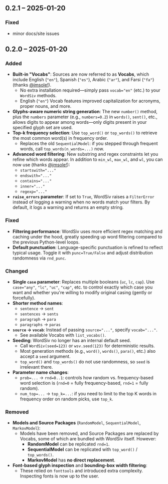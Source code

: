## 0.2.1 – 2025-01-20

### Fixed

- minor docs/site issues

## 0.2.0 – 2025-01-20

### Added

- **Built-in "Vocabs"**: Sources are now referred to as **Vocabs**, which
  include English (`"en"`), Spanish (`"es"`), Arabic (`"ar"`), and Farsi
  (`"fa"`) (thanks [@jmsole!](https://github.com/jmsole)).
    - No extra installation required—simply pass `vocab="en"` (etc.) to your
    `WordSiv` methods.
    - English (`"en"`) Vocab features improved capitalization for acronyms,
      proper nouns, and more.
- **Glyphs-aware numeric string generation**: The new `number()` method, plus
  the `numbers` parameter (e.g., `numbers=0.2`) in `words()`, `sent()`, etc.,
  allows digits to appear among words—only digits present in your specified
  glyph set are used.
- **Top-k frequency selection**: Use `top_word()` or `top_words()` to retrieve
  the most common word(s) in frequency order.
    - Replaces the old `SequentialModel`: if you stepped through frequent words,
    call `top_words(n_words=...)` now.
- **Advanced word filtering**: New substring and regex constraints let you
  refine which words appear. In addition to `min_wl`, `max_wl`, and `wl`, you
  can now use (thanks [@jmsole!](https://github.com/jmsole)):
    - `startswith="..."`
    - `endswith="..."`
    - `contains="..."`
    - `inner="..."`
    - `regexp="..."`
- **`raise_errors` parameter**: If set to `True`, WordSiv raises a `FilterError`
  instead of logging a warning when no words match your filters. By default, it
  logs a warning and returns an empty string.

### Fixed

- **Filtering performance**: WordSiv uses more efficient regex matching and
  caching under the hood, greatly speeding up word filtering compared to the
  previous Python-level loops.
- **Default punctuation**: Language-specific punctuation is refined to reflect
  typical usage. Toggle it with `punc=True/False` and adjust distribution
  randomness via `rnd_punc`.

### Changed

- **Single `case` parameter**: Replaces multiple booleans (`uc`, `lc`, `cap`).
  Use `case="any"`, `"lc"`, `"uc"`, `"cap"`, etc. to control exactly which case
  you want and whether you're willing to modify original casing (gently or
  forcefully).
- **Shorter method names**:
    - `sentence` → `sent`
    - `sentences` → `sents`
    - `paragraph` → `para`
    - `paragraphs` → `paras`
- **`source` → `vocab`**: Instead of passing `source="..."`, specify
  `vocab="..."`.
    - See available Vocabs with `list_vocabs()`.
- **Seeding**: WordSiv no longer has an internal default seed.
    - Call `WordSiv(seed=123)` or `wsv.seed(123)` for deterministic results.
    - Most generation methods (e.g., `word()`, `words()`, `para()`, etc.) also
    accept a `seed` argument.
    - `top_word()` and `top_words()` do not use randomness, so `seed` is
    irrelevant there.
- **Parameter name changes**:
    - `prob=...` → `rnd=0..1`: controls how random vs. frequency-based word
    selection is (`rnd=0` = fully frequency-based, `rnd=1` = fully random).
    - `num_top=...` → `top_k=...`: if you need to limit to the top K words in
    frequency order on random picks, use `top_k`.

### Removed

- **Models and Source Packages** (`RandomModel`, `SequentialModel`,
  `MarkovModel`):
    - Models have been removed, and Source Packages are replaced by Vocabs,
      some of which are bundled with WordSiv itself. However:
        - **RandomModel** can be replicated `rnd=1`.
        - **SequentialModel** can be replicated with `top_word()` /
          `top_words()`.
        - **MarkovModel** has **no direct replacement**.
- **Font-based glyph inspection** and **bounding-box width filtering**:
    - These relied on `fonttools` and introduced extra complexity. Inspecting
      fonts is now up to the user.
